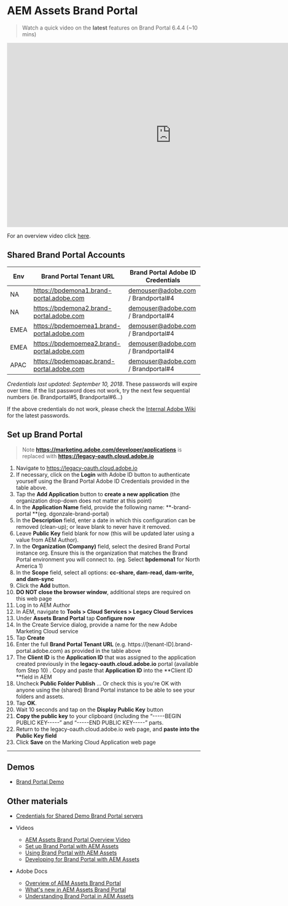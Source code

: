# AEM Assets Brand Portal

> Watch a quick video on the **latest** features on Brand Portal 6.4.4 (~10 mins)

<iframe title="Adobe Video Publishing Cloud Player" width="854" height="480" src="https://video.tv.adobe.com/v/26354/?quality=12&autoplay=false&hidetitle=true&marketingtech.adobe.analytics.additionalAccounts=tmdtmdaemdemoutilsprod" frameborder="0" webkitallowfullscreen 
mozallowfullscreen allowfullscreen scrolling="no"></iframe>

For an overview video click [here](https://helpx.adobe.com/experience-manager/kt/eseminars/gems/aem-brand-portal.html).

## Shared Brand Portal Accounts

<table>
<thead>
<tr>
<th>Env</th>
<th>Brand Portal Tenant URL</th>
<th>Brand Portal Adobe ID Credentials</th>
</tr>
</thead>
<tbody>
<tr>
<td>NA</td>
<td><a href="https://bpdemona1.brand-portal.adobe.com">https://bpdemona1.brand-portal.adobe.com</a></td>
<td><a href="mailto:demouser@adobe.com">demouser@adobe.com</a> / Brandportal#4</td>
</tr>
<tr>
<td>NA</td>
<td><a href="https://bpdemona2.brand-portal.adobe.com">https://bpdemona2.brand-portal.adobe.com</a></td>
<td><a href="mailto:demouser@adobe.com">demouser@adobe.com</a> / Brandportal#4</td>
</tr>
<tr>
<td>EMEA</td>
<td><a href="https://bpdemoemea1.brand-portal.adobe.com">https://bpdemoemea1.brand-portal.adobe.com</a></td>
<td><a href="mailto:demouser@adobe.com">demouser@adobe.com</a> / Brandportal#4</td>
</tr>
<tr>
<td>EMEA</td>
<td><a href="https://bpdemoemea2.brand-portal.adobe.com">https://bpdemoemea2.brand-portal.adobe.com</a></td>
<td><a href="mailto:demouser@adobe.com">demouser@adobe.com</a> / Brandportal#4</td>
</tr>
<tr>
<td>APAC</td>
<td><a href="https://bpdemoapac.brand-portal.adobe.com">https://bpdemoapac.brand-portal.adobe.com</a></td>
<td><a href="mailto:demouser@adobe.com">demouser@adobe.com</a> / Brandportal#4</td>
</tr>
</tbody>
</table>

*Credentials last updated: September 10, 2018*. These passwords will expire over time. If the list password does not work, try the next few sequential numbers (ie. Brandportal#5, Brandportal#6...)

If the above credentials do not work, please check the <a href="https://wiki.corp.adobe.com/display/AdobeDAM/Brand+Portal+demo+instances" target="_blank">Internal Adobe Wiki</a> for the latest passwords.

## Set up Brand Portal

> Note **https://marketing.adobe.com/developer/applications** is replaced with **https://legacy-oauth.cloud.adobe.io**

1. Navigate to <a href="https://legacy-oauth.cloud.adobe.io" target="_blank">https://legacy-oauth.cloud.adobe.io</a>
2. If necessary, click on the **Login** with Adobe ID button to authenticate yourself using the Brand Portal Adobe ID Credentials provided in the table above.
4. Tap the **Add Application** button to **create a new application** (the organization drop-down does not matter at this point)
5. In the **Application Name** field, provide the following name: **<YOUR-LDAP-ID>-brand-portal **(eg. dgonzale-brand-portal)
6. In the **Description** field, enter a date in which this configuration can be removed (clean-up); or leave blank to never have it removed.
7. Leave **Public Key** field blank for now (this will be updated later using a value from AEM Author).
8. In the **Organization (Company)** field, select the desired Brand Portal instance org. Ensure this is the organization that matches the Brand Portal environment you will connect to. (eg. Select **bpdemona1** for North America 1)
9. In the **Scope** field, select all options: **cc-share, dam-read, dam-write, and dam-sync**
10. Click the **Add** button.
11. **DO NOT close the browser window**, additional steps are required on this web page
12. Log in to AEM Author
13. In AEM, navigate to **Tools > Cloud Services > Legacy Cloud Services**
14. Under **Assets Brand Portal** tap **Configure now**
15. In the Create Service dialog, provide a name for the new Adobe Marketing Cloud service
16. Tap **Create**
17. Enter the full **Brand Portal Tenant URL** (e.g. https://[tenant-ID].brand-portal.adobe.com) as provided in the table above
18. The **Client ID** is the **Application ID** that was assigned to the application created previously in the **legacy-oauth.cloud.adobe.io** portal (available fom Step 10) . Copy and paste that **Application ID** into the **Client ID **field in AEM
19. Uncheck **Public Folder Publish** ... Or check this is you're OK with anyone using the (shared) Brand Portal instance to be able to see your folders and assets.
20. Tap **OK**.
21. Wait 10 seconds and tap on the **Display Public Key** button
22. **Copy the public key** to your clipboard (including the “-----BEGIN PUBLIC KEY-----” and “-----END PUBLIC KEY-----” parts.
23. Return to the legacy-oauth.cloud.adobe.io web page, and **paste into the Public Key field**
24. Click **Save** on the Marking Cloud Application web page

----

## Demos

* [Brand Portal Demo](https://internal.adobedemo.com/content/demo-hub/en/demos/external/aem-assets-brand-portal.html)

## Other materials

* [Credentials for Shared Demo Brand Portal servers](https://wiki.corp.adobe.com/display/AdobeDAM/Brand+Portal+demo+instances)

* Videos
    * [AEM Assets Brand Portal Overview Video](https://helpx.adobe.com/experience-manager/kt/eseminars/gems/aem-brand-portal.html)
    * [Set up Brand Portal with AEM Assets](https://helpx.adobe.com/experience-manager/kt/assets/using/brand-portal-technical-video-setup.html)
    * [Using Brand Portal with AEM Assets](https://helpx.adobe.com/experience-manager/kt/assets/using/brand-portal-feature-video-use.html)
    * [Developing for Brand Portal with AEM Assets](https://helpx.adobe.com/experience-manager/kt/assets/using/brand-portal-technical-video-develop.html)
* Adobe Docs
    * [Overview of AEM Assets Brand Portal](https://helpx.adobe.com/experience-manager/brand-portal/using/brand-portal.html)
    * [What's new in AEM Assets Brand Portal](https://helpx.adobe.com/experience-manager/brand-portal/using/whats-new.html)
    * [Understanding Brand Portal in AEM Assets](https://helpx.adobe.com/experience-manager/kt/assets/using/brand-portal-article-understand.html)

